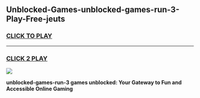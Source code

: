 
## Unblocked-Games-unblocked-games-run-3-Play-Free-jeuts
<h3>
<a href="https://premium76.site?title=unblocked-games-run-3&ref=21A">CLICK TO PLAY</a></h3>
<hr>

<h3>
<a href="https://premium76.site?title=unblocked-games-run-3&ref=21A">CLICK 2 PLAY</a>
  
</h3>

<a href="https://premium76.site?title=unblocked-games-run-3&ref=21A"><img src="https://clearcache.store/games.png"></a>


**unblocked-games-run-3 games unblocked: Your Gateway to Fun and Accessible Online Gaming**
